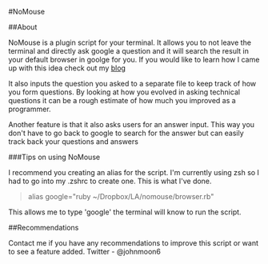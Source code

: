 #NoMouse

##About 

NoMouse is a plugin script for your terminal. It allows you to not leave the terminal and directly ask google a question and it will search the result in your default browser in goolge for you. If you would like to learn how I came up with this idea check out my [blog](jmoon90.github.io)

It also inputs the question you asked to a separate file to keep track of how you form questions. By looking at how you evolved in asking technical questions it can be a rough estimate of how much you improved as a programmer. 

Another feature is that it also asks users for an answer input. This way you don't have to go back to google to search for the answer but can easily track back your questions and answers

###Tips on using NoMouse

I recommend you creating an alias for the script. I'm currently using zsh so I had to go into my .zshrc to create one. This is what I've done.
>alias google="ruby ~/Dropbox/LA/nomouse/browser.rb"  

This allows me to type 'google' the terminal will know to run the script. 


##Recommendations

Contact me if you have any recommendations to improve this script or want to see a feature added.
Twitter - @johnmoon6
